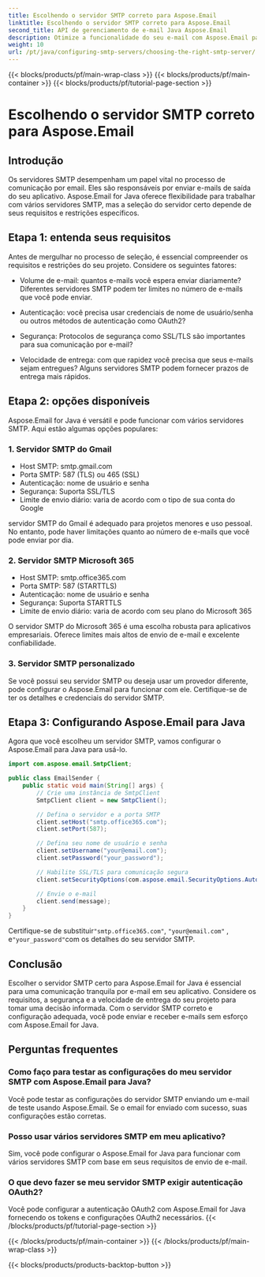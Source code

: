 ```yaml
---
title: Escolhendo o servidor SMTP correto para Aspose.Email
linktitle: Escolhendo o servidor SMTP correto para Aspose.Email
second_title: API de gerenciamento de e-mail Java Aspose.Email
description: Otimize a funcionalidade do seu e-mail com Aspose.Email para Java. Aprenda como escolher o servidor SMTP certo e enviar e-mails sem esforço.
weight: 10
url: /pt/java/configuring-smtp-servers/choosing-the-right-smtp-server/
---
```


{{< blocks/products/pf/main-wrap-class >}}
{{< blocks/products/pf/main-container >}}
{{< blocks/products/pf/tutorial-page-section >}}

# Escolhendo o servidor SMTP correto para Aspose.Email


## Introdução

Os servidores SMTP desempenham um papel vital no processo de comunicação por email. Eles são responsáveis por enviar e-mails de saída do seu aplicativo. Aspose.Email for Java oferece flexibilidade para trabalhar com vários servidores SMTP, mas a seleção do servidor certo depende de seus requisitos e restrições específicos.

## Etapa 1: entenda seus requisitos

Antes de mergulhar no processo de seleção, é essencial compreender os requisitos e restrições do seu projeto. Considere os seguintes fatores:

- Volume de e-mail: quantos e-mails você espera enviar diariamente? Diferentes servidores SMTP podem ter limites no número de e-mails que você pode enviar.

- Autenticação: você precisa usar credenciais de nome de usuário/senha ou outros métodos de autenticação como OAuth2?

- Segurança: Protocolos de segurança como SSL/TLS são importantes para sua comunicação por e-mail?

- Velocidade de entrega: com que rapidez você precisa que seus e-mails sejam entregues? Alguns servidores SMTP podem fornecer prazos de entrega mais rápidos.

## Etapa 2: opções disponíveis

Aspose.Email for Java é versátil e pode funcionar com vários servidores SMTP. Aqui estão algumas opções populares:

### 1. Servidor SMTP do Gmail

- Host SMTP: smtp.gmail.com
- Porta SMTP: 587 (TLS) ou 465 (SSL)
- Autenticação: nome de usuário e senha
- Segurança: Suporta SSL/TLS
- Limite de envio diário: varia de acordo com o tipo de sua conta do Google

servidor SMTP do Gmail é adequado para projetos menores e uso pessoal. No entanto, pode haver limitações quanto ao número de e-mails que você pode enviar por dia.

### 2. Servidor SMTP Microsoft 365

- Host SMTP: smtp.office365.com
- Porta SMTP: 587 (STARTTLS)
- Autenticação: nome de usuário e senha
- Segurança: Suporta STARTTLS
- Limite de envio diário: varia de acordo com seu plano do Microsoft 365

O servidor SMTP do Microsoft 365 é uma escolha robusta para aplicativos empresariais. Oferece limites mais altos de envio de e-mail e excelente confiabilidade.

### 3. Servidor SMTP personalizado

Se você possui seu servidor SMTP ou deseja usar um provedor diferente, pode configurar o Aspose.Email para funcionar com ele. Certifique-se de ter os detalhes e credenciais do servidor SMTP.

## Etapa 3: Configurando Aspose.Email para Java

Agora que você escolheu um servidor SMTP, vamos configurar o Aspose.Email para Java para usá-lo.

```java
import com.aspose.email.SmtpClient;

public class EmailSender {
    public static void main(String[] args) {
        // Crie uma instância de SmtpClient
        SmtpClient client = new SmtpClient();

        // Defina o servidor e a porta SMTP
        client.setHost("smtp.office365.com");
        client.setPort(587);

        // Defina seu nome de usuário e senha
        client.setUsername("your@email.com");
        client.setPassword("your_password");

        // Habilite SSL/TLS para comunicação segura
        client.setSecurityOptions(com.aspose.email.SecurityOptions.Auto);

        // Envie o e-mail
        client.send(message);
    }
}
```

 Certifique-se de substituir`"smtp.office365.com"`, `"your@email.com"` , e`"your_password"`com os detalhes do seu servidor SMTP.

## Conclusão

Escolher o servidor SMTP certo para Aspose.Email for Java é essencial para uma comunicação tranquila por e-mail em seu aplicativo. Considere os requisitos, a segurança e a velocidade de entrega do seu projeto para tomar uma decisão informada. Com o servidor SMTP correto e configuração adequada, você pode enviar e receber e-mails sem esforço com Aspose.Email for Java.

## Perguntas frequentes

### Como faço para testar as configurações do meu servidor SMTP com Aspose.Email para Java?

Você pode testar as configurações do servidor SMTP enviando um e-mail de teste usando Aspose.Email. Se o email for enviado com sucesso, suas configurações estão corretas.

### Posso usar vários servidores SMTP em meu aplicativo?

Sim, você pode configurar o Aspose.Email for Java para funcionar com vários servidores SMTP com base em seus requisitos de envio de e-mail.

### O que devo fazer se meu servidor SMTP exigir autenticação OAuth2?

Você pode configurar a autenticação OAuth2 com Aspose.Email for Java fornecendo os tokens e configurações OAuth2 necessários.
{{< /blocks/products/pf/tutorial-page-section >}}

{{< /blocks/products/pf/main-container >}}
{{< /blocks/products/pf/main-wrap-class >}}

{{< blocks/products/products-backtop-button >}}
